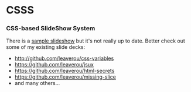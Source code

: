 # CSSS
### CSS-based SlideShow System

There is a [sample slideshow](http://lea.verou.me/csss/sample-slideshow.html) but it's not really up to date. Better check out some of my existing slide decks:

- http://github.com/leaverou/css-variables
- https://github.com/leaverou/jsux
- https://github.com/leaverou/html-secrets
- https://github.com/leaverou/missing-slice
- and many others...
